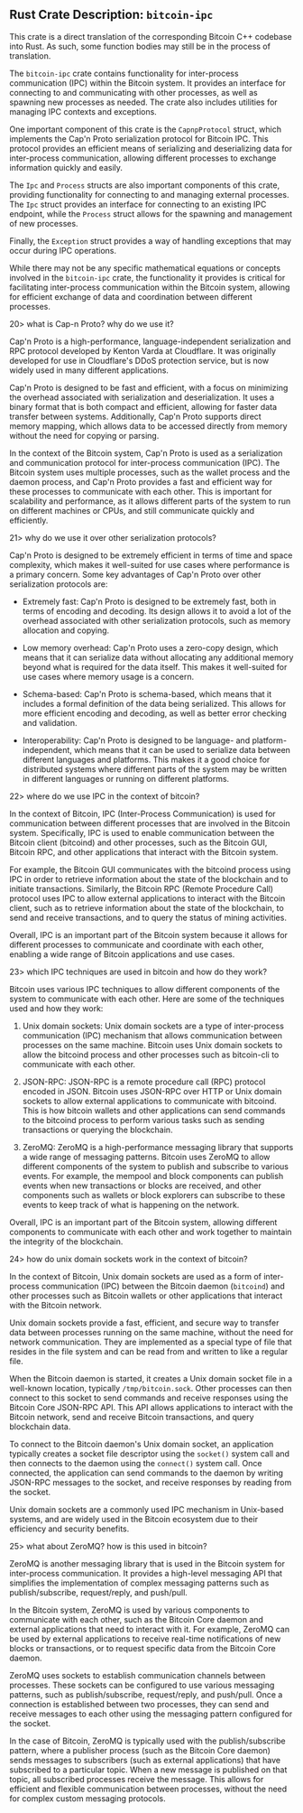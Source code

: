 ## Rust Crate Description: `bitcoin-ipc`

This crate is a direct translation of the
corresponding Bitcoin C++ codebase into Rust. As
such, some function bodies may still be in the
process of translation.

The `bitcoin-ipc` crate contains functionality for
inter-process communication (IPC) within the
Bitcoin system. It provides an interface for
connecting to and communicating with other
processes, as well as spawning new processes as
needed. The crate also includes utilities for
managing IPC contexts and exceptions.

One important component of this crate is the
`CapnpProtocol` struct, which implements the Cap'n
Proto serialization protocol for Bitcoin IPC. This
protocol provides an efficient means of
serializing and deserializing data for
inter-process communication, allowing different
processes to exchange information quickly and
easily.

The `Ipc` and `Process` structs are also important
components of this crate, providing functionality
for connecting to and managing external
processes. The `Ipc` struct provides an interface
for connecting to an existing IPC endpoint, while
the `Process` struct allows for the spawning and
management of new processes.

Finally, the `Exception` struct provides a way of
handling exceptions that may occur during IPC
operations.

While there may not be any specific mathematical
equations or concepts involved in the
`bitcoin-ipc` crate, the functionality it provides
is critical for facilitating inter-process
communication within the Bitcoin system, allowing
for efficient exchange of data and coordination
between different processes.

20> what is Cap-n Proto? why do we use it?

Cap'n Proto is a high-performance,
language-independent serialization and RPC
protocol developed by Kenton Varda at
Cloudflare. It was originally developed for use in
Cloudflare's DDoS protection service, but is now
widely used in many different applications.

Cap'n Proto is designed to be fast and efficient,
with a focus on minimizing the overhead associated
with serialization and deserialization. It uses
a binary format that is both compact and
efficient, allowing for faster data transfer
between systems. Additionally, Cap'n Proto
supports direct memory mapping, which allows data
to be accessed directly from memory without the
need for copying or parsing.

In the context of the Bitcoin system, Cap'n Proto
is used as a serialization and communication
protocol for inter-process communication
(IPC). The Bitcoin system uses multiple processes,
such as the wallet process and the daemon process,
and Cap'n Proto provides a fast and efficient way
for these processes to communicate with each
other. This is important for scalability and
performance, as it allows different parts of the
system to run on different machines or CPUs, and
still communicate quickly and efficiently.

21> why do we use it over other serialization
protocols?

Cap'n Proto is designed to be extremely efficient
in terms of time and space complexity, which makes
it well-suited for use cases where performance is
a primary concern. Some key advantages of Cap'n
Proto over other serialization protocols are:

- Extremely fast: Cap'n Proto is designed to be
  extremely fast, both in terms of encoding and
  decoding. Its design allows it to avoid a lot of
  the overhead associated with other serialization
  protocols, such as memory allocation and
  copying.

- Low memory overhead: Cap'n Proto uses
  a zero-copy design, which means that it can
  serialize data without allocating any additional
  memory beyond what is required for the data
  itself. This makes it well-suited for use cases
  where memory usage is a concern.

- Schema-based: Cap'n Proto is schema-based, which
  means that it includes a formal definition of
  the data being serialized. This allows for more
  efficient encoding and decoding, as well as
  better error checking and validation.

- Interoperability: Cap'n Proto is designed to be
  language- and platform-independent, which means
  that it can be used to serialize data between
  different languages and platforms. This makes it
  a good choice for distributed systems where
  different parts of the system may be written in
  different languages or running on different
  platforms.

22> where do we use IPC in the context of bitcoin?

In the context of Bitcoin, IPC (Inter-Process
Communication) is used for communication between
different processes that are involved in the
Bitcoin system. Specifically, IPC is used to
enable communication between the Bitcoin client
(bitcoind) and other processes, such as the
Bitcoin GUI, Bitcoin RPC, and other applications
that interact with the Bitcoin system.

For example, the Bitcoin GUI communicates with the
bitcoind process using IPC in order to retrieve
information about the state of the blockchain and
to initiate transactions. Similarly, the Bitcoin
RPC (Remote Procedure Call) protocol uses IPC to
allow external applications to interact with the
Bitcoin client, such as to retrieve information
about the state of the blockchain, to send and
receive transactions, and to query the status of
mining activities.

Overall, IPC is an important part of the Bitcoin
system because it allows for different processes
to communicate and coordinate with each other,
enabling a wide range of Bitcoin applications and
use cases.

23> which IPC techniques are used in bitcoin and
how do they work?

Bitcoin uses various IPC techniques to allow
different components of the system to communicate
with each other. Here are some of the techniques
used and how they work:

1. Unix domain sockets: Unix domain sockets are
   a type of inter-process communication (IPC)
   mechanism that allows communication between
   processes on the same machine. Bitcoin uses
   Unix domain sockets to allow the bitcoind
   process and other processes such as bitcoin-cli
   to communicate with each other.

2. JSON-RPC: JSON-RPC is a remote procedure call
   (RPC) protocol encoded in JSON. Bitcoin uses
   JSON-RPC over HTTP or Unix domain sockets to
   allow external applications to communicate with
   bitcoind. This is how bitcoin wallets and other
   applications can send commands to the bitcoind
   process to perform various tasks such as
   sending transactions or querying the
   blockchain.

3. ZeroMQ: ZeroMQ is a high-performance messaging
   library that supports a wide range of messaging
   patterns. Bitcoin uses ZeroMQ to allow
   different components of the system to publish
   and subscribe to various events. For example,
   the mempool and block components can publish
   events when new transactions or blocks are
   received, and other components such as wallets
   or block explorers can subscribe to these
   events to keep track of what is happening on
   the network.

Overall, IPC is an important part of the Bitcoin
system, allowing different components to
communicate with each other and work together to
maintain the integrity of the blockchain.

24> how do unix domain sockets work in the context
of bitcoin?

In the context of Bitcoin, Unix domain sockets are
used as a form of inter-process communication
(IPC) between the Bitcoin daemon (`bitcoind`) and
other processes such as Bitcoin wallets or other
applications that interact with the Bitcoin
network.

Unix domain sockets provide a fast, efficient, and
secure way to transfer data between processes
running on the same machine, without the need for
network communication. They are implemented as
a special type of file that resides in the file
system and can be read from and written to like
a regular file.

When the Bitcoin daemon is started, it creates
a Unix domain socket file in a well-known
location, typically `/tmp/bitcoin.sock`. Other
processes can then connect to this socket to send
commands and receive responses using the Bitcoin
Core JSON-RPC API. This API allows applications to
interact with the Bitcoin network, send and
receive Bitcoin transactions, and query blockchain
data.

To connect to the Bitcoin daemon's Unix domain
socket, an application typically creates a socket
file descriptor using the `socket()` system call
and then connects to the daemon using the
`connect()` system call. Once connected, the
application can send commands to the daemon by
writing JSON-RPC messages to the socket, and
receive responses by reading from the socket.

Unix domain sockets are a commonly used IPC
mechanism in Unix-based systems, and are widely
used in the Bitcoin ecosystem due to their
efficiency and security benefits.

25> what about ZeroMQ? how is this used in
bitcoin?

ZeroMQ is another messaging library that is used
in the Bitcoin system for inter-process
communication. It provides a high-level messaging
API that simplifies the implementation of complex
messaging patterns such as publish/subscribe,
request/reply, and push/pull.

In the Bitcoin system, ZeroMQ is used by various
components to communicate with each other, such as
the Bitcoin Core daemon and external applications
that need to interact with it. For example, ZeroMQ
can be used by external applications to receive
real-time notifications of new blocks or
transactions, or to request specific data from the
Bitcoin Core daemon.

ZeroMQ uses sockets to establish communication
channels between processes. These sockets can be
configured to use various messaging patterns, such
as publish/subscribe, request/reply, and
push/pull. Once a connection is established
between two processes, they can send and receive
messages to each other using the messaging pattern
configured for the socket.

In the case of Bitcoin, ZeroMQ is typically used
with the publish/subscribe pattern, where
a publisher process (such as the Bitcoin Core
daemon) sends messages to subscribers (such as
external applications) that have subscribed to
a particular topic. When a new message is
published on that topic, all subscribed processes
receive the message. This allows for efficient and
flexible communication between processes, without
the need for complex custom messaging protocols.
